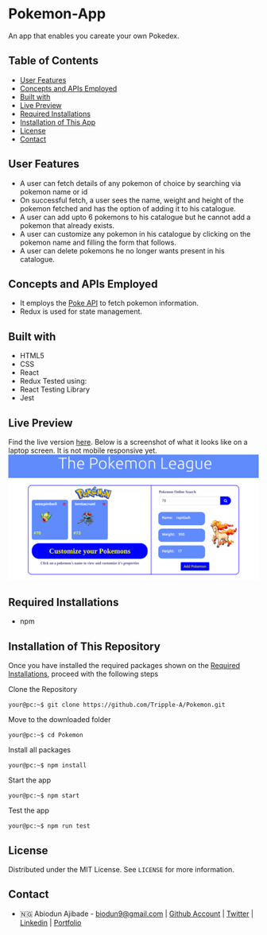 # Pokemon-App
An app that enables you careate your own Pokedex.

## Table of Contents

* [User Features](#user-features)
* [Concepts and APIs Employed](#concepts-and-apis-employed)
* [Built with](#built-with)
* [Live Preview](#live-preview)
* [Required Installations](#required-installations)
* [Installation of This App](#instalation)
* [License](#license)
* [Contact](#contact)


<!-- User features -->
## User Features
* A user can fetch details of any pokemon of choice by searching via pokemon name or id
* On successful fetch, a user sees the name, weight and height of the pokemon fetched and has the option of adding it to his catalogue.
* A user can add upto 6 pokemons to his catalogue but he cannot add a pokemon that already exists.
* A user can customize any pokemon in his catalogue by clicking on the pokemon name and filling the form that follows.
* A user can delete pokemons he no longer wants present in his catalogue.

<!-- concepts and apis employed -->
## Concepts and APIs Employed
* It employs the [Poke API](https://pokeapi.co/) to fetch pokemon information.
* Redux is used for state management.

<!-- BUILT wITH -->
## Built with
* HTML5
* CSS
* React
* Redux
Tested using: 
* React Testing Library
* Jest


<!-- LIVE PREVIEW -->
## Live Preview
Find the live version [here](https://pokemon-test-biodun.netlify.app/).
Below is a screenshot of what it looks like on a laptop screen. It is not mobile responsive yet.
![Image](/src/images/pokemonProof.png)

<!-- REQUIRED INSTALLATION -->
## Required Installations
* npm

<!-- INSTALLATION -->
## Installation of This Repository

Once you have installed the required packages shown on the [Required Installations](#required-installations), proceed with the following steps

Clone the Repository

```Shell
your@pc:~$ git clone https://github.com/Tripple-A/Pokemon.git
```

Move to the downloaded folder

```Shell
your@pc:~$ cd Pokemon
```

Install all packages

```Shell
your@pc:~$ npm install
```

Start the app

```Shell
your@pc:~$ npm start
```

Test the app

```Shell
your@pc:~$ npm run test
```

## License

Distributed under the MIT License. See `LICENSE` for more information.

<!-- CONTACT -->
## Contact
* 🇳🇬  Abiodun Ajibade - biodun9@gmail.com | [Github Account](https://github.com/Tripple-A) | [Twitter](https://twitter.com/AbiodunAjibade3) | [Linkedin](https://linkedin.com/in/abiodun-ajibade) | [Portfolio](https://abiodun-ajibade.netlify.app/)
